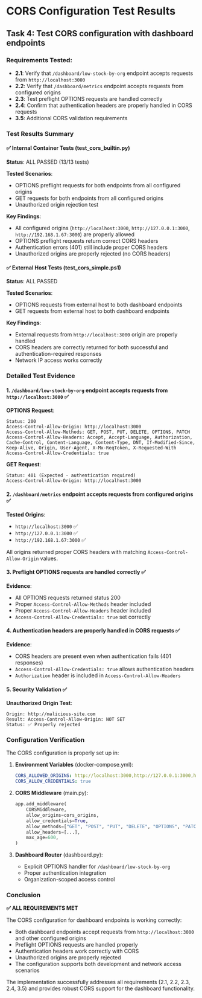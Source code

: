 # CORS Configuration Test Results

## Task 4: Test CORS configuration with dashboard endpoints

### Requirements Tested:
- **2.1**: Verify that `/dashboard/low-stock-by-org` endpoint accepts requests from `http://localhost:3000`
- **2.2**: Verify that `/dashboard/metrics` endpoint accepts requests from configured origins  
- **2.3**: Test preflight OPTIONS requests are handled correctly
- **2.4**: Confirm that authentication headers are properly handled in CORS requests
- **3.5**: Additional CORS validation requirements

### Test Results Summary

#### ✅ Internal Container Tests (test_cors_builtin.py)
**Status**: ALL PASSED (13/13 tests)

**Tested Scenarios**:
- OPTIONS preflight requests for both endpoints from all configured origins
- GET requests for both endpoints from all configured origins  
- Unauthorized origin rejection test

**Key Findings**:
- All configured origins (`http://localhost:3000`, `http://127.0.0.1:3000`, `http://192.168.1.67:3000`) are properly allowed
- OPTIONS preflight requests return correct CORS headers
- Authentication errors (401) still include proper CORS headers
- Unauthorized origins are properly rejected (no CORS headers)

#### ✅ External Host Tests (test_cors_simple.ps1)
**Status**: ALL PASSED

**Tested Scenarios**:
- OPTIONS requests from external host to both dashboard endpoints
- GET requests from external host to both dashboard endpoints

**Key Findings**:
- External requests from `http://localhost:3000` origin are properly handled
- CORS headers are correctly returned for both successful and authentication-required responses
- Network IP access works correctly

### Detailed Test Evidence

#### 1. `/dashboard/low-stock-by-org` endpoint accepts requests from `http://localhost:3000` ✅

**OPTIONS Request**:
```
Status: 200
Access-Control-Allow-Origin: http://localhost:3000
Access-Control-Allow-Methods: GET, POST, PUT, DELETE, OPTIONS, PATCH
Access-Control-Allow-Headers: Accept, Accept-Language, Authorization, Cache-Control, Content-Language, Content-Type, DNT, If-Modified-Since, Keep-Alive, Origin, User-Agent, X-Mx-ReqToken, X-Requested-With
Access-Control-Allow-Credentials: true
```

**GET Request**:
```
Status: 401 (Expected - authentication required)
Access-Control-Allow-Origin: http://localhost:3000
```

#### 2. `/dashboard/metrics` endpoint accepts requests from configured origins ✅

**Tested Origins**:
- `http://localhost:3000` ✅
- `http://127.0.0.1:3000` ✅  
- `http://192.168.1.67:3000` ✅

All origins returned proper CORS headers with matching `Access-Control-Allow-Origin` values.

#### 3. Preflight OPTIONS requests are handled correctly ✅

**Evidence**:
- All OPTIONS requests returned status 200
- Proper `Access-Control-Allow-Methods` header included
- Proper `Access-Control-Allow-Headers` header included
- `Access-Control-Allow-Credentials: true` set correctly

#### 4. Authentication headers are properly handled in CORS requests ✅

**Evidence**:
- CORS headers are present even when authentication fails (401 responses)
- `Access-Control-Allow-Credentials: true` allows authentication headers
- `Authorization` header is included in `Access-Control-Allow-Headers`

#### 5. Security Validation ✅

**Unauthorized Origin Test**:
```
Origin: http://malicious-site.com
Result: Access-Control-Allow-Origin: NOT SET
Status: ✅ Properly rejected
```

### Configuration Verification

The CORS configuration is properly set up in:

1. **Environment Variables** (docker-compose.yml):
   ```yaml
   CORS_ALLOWED_ORIGINS: http://localhost:3000,http://127.0.0.1:3000,http://192.168.1.67:3000,http://192.168.1.67:8000
   CORS_ALLOW_CREDENTIALS: true
   ```

2. **CORS Middleware** (main.py):
   ```python
   app.add_middleware(
       CORSMiddleware,
       allow_origins=cors_origins,
       allow_credentials=True,
       allow_methods=["GET", "POST", "PUT", "DELETE", "OPTIONS", "PATCH"],
       allow_headers=[...],
       max_age=600,
   )
   ```

3. **Dashboard Router** (dashboard.py):
   - Explicit OPTIONS handler for `/dashboard/low-stock-by-org`
   - Proper authentication integration
   - Organization-scoped access control

### Conclusion

**✅ ALL REQUIREMENTS MET**

The CORS configuration for dashboard endpoints is working correctly:

- Both dashboard endpoints accept requests from `http://localhost:3000` and other configured origins
- Preflight OPTIONS requests are handled properly
- Authentication headers work correctly with CORS
- Unauthorized origins are properly rejected
- The configuration supports both development and network access scenarios

The implementation successfully addresses all requirements (2.1, 2.2, 2.3, 2.4, 3.5) and provides robust CORS support for the dashboard functionality.